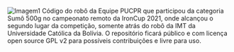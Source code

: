 
![Imagem1](https://user-images.githubusercontent.com/15803308/109647090-b0873200-7b37-11eb-9bd1-c1016bd0d37d.png)
Código do robô da Equipe PUCPR que participou da categoria Sumô 500g no campeonato remoto da IronCup 2021, onde alcançou o segundo lugar da competição, somente atrás do robô da IMT da Universidade Católica da Bolívia. O repositório ficará público e com licença open source GPL v2 para possíveis contribuições e livre para uso.
